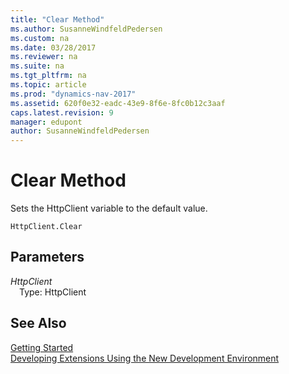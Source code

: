 ```yaml
---
title: "Clear Method"
ms.author: SusanneWindfeldPedersen
ms.custom: na
ms.date: 03/28/2017
ms.reviewer: na
ms.suite: na
ms.tgt_pltfrm: na
ms.topic: article
ms.prod: "dynamics-nav-2017"
ms.assetid: 620f0e32-eadc-43e9-8f6e-8fc0b12c3aaf
caps.latest.revision: 9
manager: edupont
author: SusanneWindfeldPedersen
---
```


# Clear Method
Sets the HttpClient variable to the default value.

```
HttpClient.Clear
```

## Parameters
*HttpClient*  
&emsp;Type: HttpClient

## See Also
[Getting Started](newdev-get-started.md)  
[Developing Extensions Using the New Development Environment](newdev-dev-overview.md)
